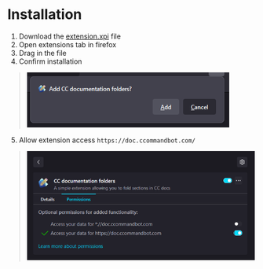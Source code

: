 # Installation
1. Download the [extension.xpi](/builds/firefox/extension.xpi) file
2. Open extensions tab in firefox
3. Drag in the file
4. Confirm installation
> ![Confirmation](guide/../confirmation.png)
5. Allow extension access `https://doc.ccommandbot.com/`
> ![Installation](guide/perms.png)